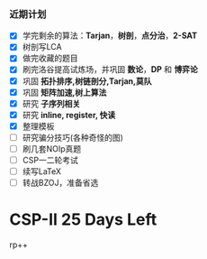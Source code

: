### 近期计划
- [x] 学完剩余的算法：__Tarjan__，__树剖__，__点分治__，__2-SAT__
- [x] 树剖写LCA
- [x] 做完收藏的题目
- [x] 刷完洛谷提高试炼场，并巩固 __数论__，__DP__ 和 __博弈论__
- [x] 巩固 __拓扑排序,树链剖分,Tarjan,莫队__
- [x] 巩固 __矩阵加速,树上算法__
- [x] 研究 __子序列相关__
- [x] 研究 __inline, register, 快读__
- [x] 整理模板
- [ ] 研究骗分技巧(各种奇怪的图)
- [ ] 刷几套NOIp真题
- [ ] CSP一二轮考试
- [ ] 续写LaTeX
- [ ] 转战BZOJ，准备省选

# CSP-II 25 Days Left
rp++